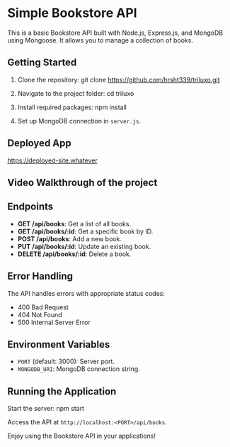 # Simple Bookstore API

This is a basic Bookstore API built with Node.js, Express.js, and MongoDB using Mongoose. It allows you to manage a collection of books.

## Getting Started

1. Clone the repository:
git clone https://github.com/hrsht339/triluxo.git

2. Navigate to the project folder:
cd triluxo

3. Install required packages:
npm install

4. Set up MongoDB connection in `server.js`.

## Deployed App
https://deployed-site.whatever

## Video Walkthrough of the project


## Endpoints

- **GET /api/books**: Get a list of all books.
- **GET /api/books/:id**: Get a specific book by ID.
- **POST /api/books**: Add a new book.
- **PUT /api/books/:id**: Update an existing book.
- **DELETE /api/books/:id**: Delete a book.

## Error Handling

The API handles errors with appropriate status codes:

- 400 Bad Request
- 404 Not Found
- 500 Internal Server Error

## Environment Variables

- `PORT` (default: 3000): Server port.
- `MONGODB_URI`: MongoDB connection string.

## Running the Application

Start the server:
npm start

Access the API at `http://localhost:<PORT>/api/books`.

Enjoy using the Bookstore API in your applications!




